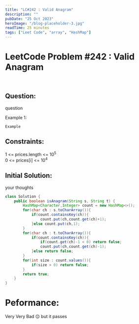 ```yaml
---
title: "LC#242 : Valid Anagram"
description: ""
pubDate: "25 Oct 2023"
heroImage: "/blog-placeholder-3.jpg"
readTime: 25 minutes
tags: ["Leet Code", "array", "HashMap"]
---
```


# <b> LeetCode Problem #242 : Valid Anagram</b>

<br>

## Question: <br/>

<p class="pl-6">
    question
</p>
<p>
    Example 1:

    Example

</p>

## Constraints: <br/>

<p class="ml-6 bg-slate-300 rounded-md w-fit px-4">
1 <= prices.length <= 10<sup>5</sup> <br/>
0 <= prices[i] <= 10<sup>4</sup>
</p>

## Initial Solution:

<p class="pl-6">
    your thoughts
</p>

```java
class Solution {
    public boolean isAnagram(String s, String t) {
        HashMap<Character,Integer> count = new HashMap<>();
        for(char ch : s.toCharArray()){
            if(count.containsKey(ch)){
                count.put(ch,count.get(ch)+1);
            }else count.put(ch,1);
        }
        for(char ch : t.toCharArray()){
            if(count.containsKey(ch)){
                if(count.get(ch)-1 < 0) return false;
                count.put(ch,count.get(ch)-1);
            }else return false;
        }
        for(int size : count.values()){
            if(size > 0) return false;
        }
        return true;
    }
}
```

# Peformance:
Very Very Bad 😔 but it <span class="text-emerald-500">passes</span>